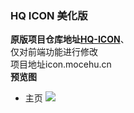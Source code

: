 ### HQ ICON 美化版
**原版项目仓库地址[HQ-ICON](https://github.com/YuKongA/HQ-ICON)**、
<br/>
仅对前端功能进行修改
<br/>
项目地址icon.mocehu.cn
<br/>
**预览图**
+ 主页
![](https://github.com/mocehu/HQ-ICON/blob/master/demo/hqicon%E7%BE%8E%E5%8C%96%E6%95%88%E6%9E%9C%E5%9B%BE.png)

